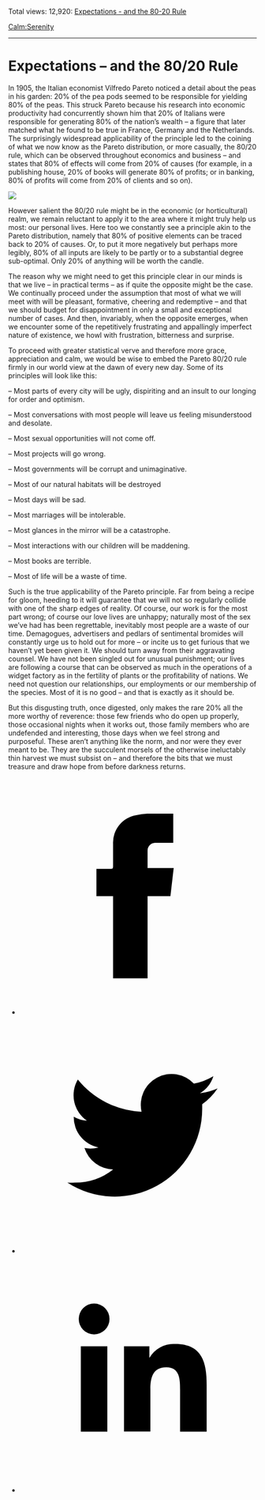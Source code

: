 Total views: 12,920: [Expectations - and the 80-20 Rule](https://www.theschooloflife.com/thebookoflife/expectations-and-the-80-20-rule/)

[Calm:](https://www.theschooloflife.com/thebookoflife/category/calm/)[Serenity](https://www.theschooloflife.com/thebookoflife/category/calm/serenity/)

* * *

# Expectations – and the 80/20 Rule
<style>
						.alignnone {
  display: block;
  margin-left: auto;
  margin-right: auto;
  align: center:
}

.addtoany_share_save_container {
display:none;
}

.wp-block-image {
		display: block;
  margin-left: auto;
  margin-right: auto;
  width: 50%;
}

.aligncenter {
display: block;
  margin-left: auto;
  margin-right: auto;
  align: center:
}

@media only screen and (max-width: 500px) {
  .wp-block-image {
		display: block;
  margin-left: auto;
  margin-right: auto;
  width: 100%;
} }

h1 {max-width: 600px !important;
}
.s18-single-post .content-area .site-main article .post-cat-header-display + .old-wrapper p {
    font-size: 1.200em
}
						</style>

In 1905, the Italian economist Vilfredo Pareto noticed a detail about the peas in his garden: 20% of the pea pods seemed to be responsible for yielding 80% of the peas. This struck Pareto because his research into economic productivity had concurrently shown him that 20% of Italians were responsible for generating 80% of the nation’s wealth – a figure that later matched what he found to be true in France, Germany and the Netherlands. The surprisingly widespread applicability of the principle led to the coining of what we now know as the Pareto distribution, or more casually, the 80/20 rule, which can be observed throughout economics and business – and states that 80% of effects will come from 20% of causes (for example, in a publishing house, 20% of books will generate 80% of profits; or in banking, 80% of profits will come from 20% of clients and so on).

![](https://www.theschooloflife.com/thebookoflife/wp-content/uploads/2019/05/Doperwt_rijserwt_bloemen_Pisum_sativum-983x1024.jpg)

However salient the 80/20 rule might be in the economic (or horticultural) realm, we remain reluctant to apply it to the area where it might truly help us most: our personal lives. Here too we constantly see a principle akin to the Pareto distribution, namely that 80% of positive elements can be traced back to 20% of causes. Or, to put it more negatively but perhaps more legibly, 80% of all inputs are likely to be partly or to a substantial degree sub-optimal. Only 20% of anything will be worth the candle.

The reason why we might need to get this principle clear in our minds is that we live – in practical terms – as if quite the opposite might be the case. We continually proceed under the assumption that most of what we will meet with will be pleasant, formative, cheering and redemptive – and that we should budget for disappointment in only a small and exceptional number of cases. And then, invariably, when the opposite emerges, when we encounter some of the repetitively frustrating and appallingly imperfect nature of existence, we howl with frustration, bitterness and surprise.

To proceed with greater statistical verve and therefore more grace, appreciation and calm, we would be wise to embed the Pareto 80/20 rule firmly in our world view at the dawn of every new day. Some of its principles will look like this:

– Most parts of every city will be ugly, dispiriting and an insult to our longing for order and optimism.

– Most conversations with most people will leave us feeling misunderstood and desolate.

– Most sexual opportunities will not come off.

– Most projects will go wrong.

– Most governments will be corrupt and unimaginative.

– Most of our natural habitats will be destroyed

– Most days will be sad.

– Most marriages will be intolerable.

– Most glances in the mirror will be a catastrophe.

– Most interactions with our children will be maddening.

– Most books are terrible.

– Most of life will be a waste of time.

Such is the true applicability of the Pareto principle. Far from being a recipe for gloom, heeding to it will guarantee that we will not so regularly collide with one of the sharp edges of reality. Of course, our work is for the most part wrong; of course our love lives are unhappy; naturally most of the sex we’ve had has been regrettable, inevitably most people are a waste of our time. Demagogues, advertisers and pedlars of sentimental bromides will constantly urge us to hold out for more – or incite us to get furious that we haven’t yet been given it. We should turn away from their aggravating counsel. We have not been singled out for unusual punishment; our lives are following a course that can be observed as much in the operations of a widget factory as in the fertility of plants or the profitability of nations. We need not question our relationships, our employments or our membership of the species. Most of it is no good – and that is exactly as it should be.

But this disgusting truth, once digested, only makes the rare 20% all the more worthy of reverence: those few friends who do open up properly, those occasional nights when it works out, those family members who are undefended and interesting, those days when we feel strong and purposeful. These aren’t anything like the norm, and nor were they ever meant to be. They are the succulent morsels of the otherwise ineluctably thin harvest we must subsist on – and therefore the bits that we must treasure and draw hope from before darkness returns.

<style>
    .iframe-class { display: block !important; }
</style>

- [<svg xmlns="http://www.w3.org/2000/svg" viewbox="0 0 26 26"><title>Facebook</title>
                    <g>
                        <path d="M8.38,10H9.92c.2,0,.29,0,.29-.28,0-.82,0-1.64,0-2.46a3.05,3.05,0,0,1,2.57-3.15A7.22,7.22,0,0,1,14,3.95c.86,0,1.71,0,2.57,0h.25v3.2h-2A.85.85,0,0,0,14,8c0,.62,0,1.24,0,1.91h2.87L16.51,13H14v9H10.21V13H8.38Z"></path>
                    </g>
                </svg>](http://www.facebook.com/sharer/sharer.php?u=https://www.theschooloflife.com/thebookoflife/expectations-and-the-80-20-rule/)
- [<svg xmlns="http://www.w3.org/2000/svg" viewbox="0 0 26 26"><title>Twitter</title>
                    <path d="M21.69,7.9a6.75,6.75,0,0,1-1.94.53,3.39,3.39,0,0,0,1.48-1.87,6.76,6.76,0,0,1-2.14.82,3.38,3.38,0,0,0-5.75,3.08,9.59,9.59,0,0,1-7-3.53,3.38,3.38,0,0,0,1,4.51A3.36,3.36,0,0,1,5.89,11v0A3.38,3.38,0,0,0,8.6,14.37a3.39,3.39,0,0,1-1.53.06,3.38,3.38,0,0,0,3.15,2.35A6.78,6.78,0,0,1,6,18.22a6.87,6.87,0,0,1-.81,0A9.6,9.6,0,0,0,20,10.08q0-.22,0-.44A6.86,6.86,0,0,0,21.69,7.9Z"></path>
                </svg>](http://twitter.com/share?url=https://www.theschooloflife.com/thebookoflife/expectations-and-the-80-20-rule/&text=&via=theschooloflife)
- [<svg xmlns="http://www.w3.org/2000/svg" viewbox="0 0 26 26"><title>LinkedIn</title>
<path class="cls-2" d="M6.67,10H9.58v9.36H6.67ZM8.13,5.32A1.69,1.69,0,1,1,6.44,7,1.69,1.69,0,0,1,8.13,5.32"></path><path class="cls-2" d="M11.41,10H14.2v1.28h0A3.06,3.06,0,0,1,17,9.75c2.95,0,3.49,1.94,3.49,4.46v5.14H17.57V14.79c0-1.09,0-2.48-1.51-2.48s-1.75,1.18-1.75,2.4v4.63H11.41Z"></path></svg>](https://www.linkedin.com/shareArticle?mini=true&url=https://www.theschooloflife.com/thebookoflife/expectations-and-the-80-20-rule/)
